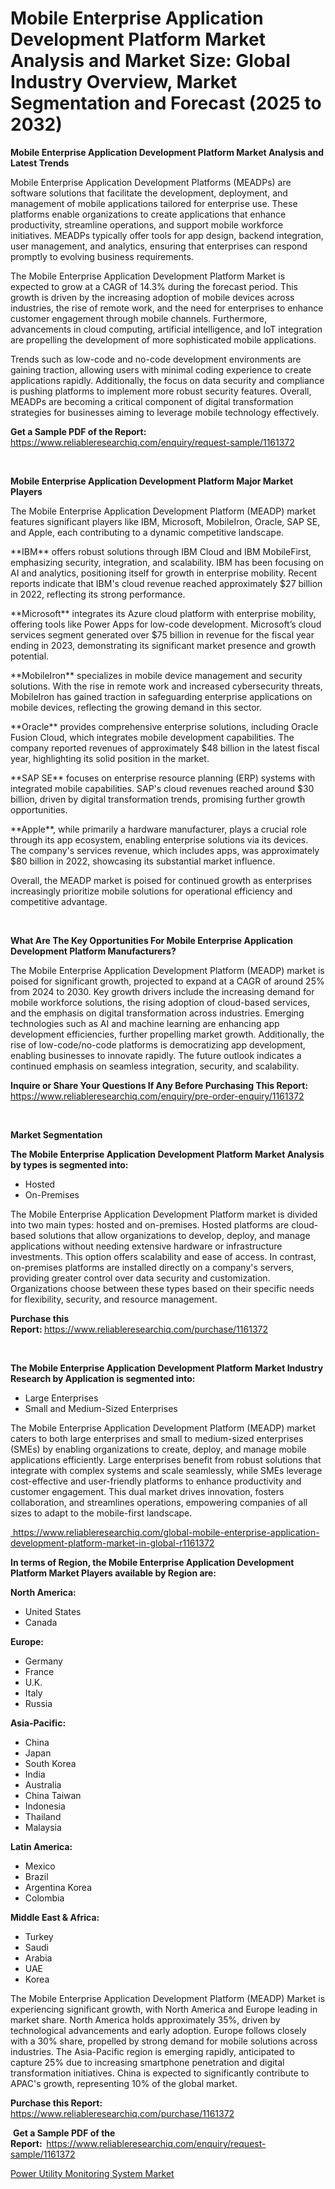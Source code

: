 <p><h1>Mobile Enterprise Application Development Platform Market Analysis and Market Size: Global Industry Overview, Market Segmentation and Forecast (2025 to 2032)</h1></p><p><strong>Mobile Enterprise Application Development Platform Market Analysis and Latest Trends</strong></p>
<p><p>Mobile Enterprise Application Development Platforms (MEADPs) are software solutions that facilitate the development, deployment, and management of mobile applications tailored for enterprise use. These platforms enable organizations to create applications that enhance productivity, streamline operations, and support mobile workforce initiatives. MEADPs typically offer tools for app design, backend integration, user management, and analytics, ensuring that enterprises can respond promptly to evolving business requirements.</p><p>The Mobile Enterprise Application Development Platform Market is expected to grow at a CAGR of 14.3% during the forecast period. This growth is driven by the increasing adoption of mobile devices across industries, the rise of remote work, and the need for enterprises to enhance customer engagement through mobile channels. Furthermore, advancements in cloud computing, artificial intelligence, and IoT integration are propelling the development of more sophisticated mobile applications. </p><p>Trends such as low-code and no-code development environments are gaining traction, allowing users with minimal coding experience to create applications rapidly. Additionally, the focus on data security and compliance is pushing platforms to implement more robust security features. Overall, MEADPs are becoming a critical component of digital transformation strategies for businesses aiming to leverage mobile technology effectively.</p></p>
<p><strong>Get a Sample PDF of the Report:&nbsp;</strong> <a href="https://www.reliableresearchiq.com/enquiry/request-sample/1161372?utm_campaign=3361&utm_medium=2&utm_source=Github&utm_content=ia&utm_term=22032025&utm_id=mobile-enterprise-application-development-platform">https://www.reliableresearchiq.com/enquiry/request-sample/1161372</a></p>
<p>&nbsp;</p>
<p><strong>Mobile Enterprise Application Development Platform Major Market Players</strong></p>
<p><p>The Mobile Enterprise Application Development Platform (MEADP) market features significant players like IBM, Microsoft, MobileIron, Oracle, SAP SE, and Apple, each contributing to a dynamic competitive landscape.</p><p>**IBM** offers robust solutions through IBM Cloud and IBM MobileFirst, emphasizing security, integration, and scalability. IBM has been focusing on AI and analytics, positioning itself for growth in enterprise mobility. Recent reports indicate that IBM's cloud revenue reached approximately $27 billion in 2022, reflecting its strong performance.</p><p>**Microsoft** integrates its Azure cloud platform with enterprise mobility, offering tools like Power Apps for low-code development. Microsoft’s cloud services segment generated over $75 billion in revenue for the fiscal year ending in 2023, demonstrating its significant market presence and growth potential.</p><p>**MobileIron** specializes in mobile device management and security solutions. With the rise in remote work and increased cybersecurity threats, MobileIron has gained traction in safeguarding enterprise applications on mobile devices, reflecting the growing demand in this sector.</p><p>**Oracle** provides comprehensive enterprise solutions, including Oracle Fusion Cloud, which integrates mobile development capabilities. The company reported revenues of approximately $48 billion in the latest fiscal year, highlighting its solid position in the market.</p><p>**SAP SE** focuses on enterprise resource planning (ERP) systems with integrated mobile capabilities. SAP's cloud revenues reached around $30 billion, driven by digital transformation trends, promising further growth opportunities.</p><p>**Apple**, while primarily a hardware manufacturer, plays a crucial role through its app ecosystem, enabling enterprise solutions via its devices. The company's services revenue, which includes apps, was approximately $80 billion in 2022, showcasing its substantial market influence.</p><p>Overall, the MEADP market is poised for continued growth as enterprises increasingly prioritize mobile solutions for operational efficiency and competitive advantage.</p></p>
<p>&nbsp;</p>
<p><strong>What Are The Key Opportunities For Mobile Enterprise Application Development Platform Manufacturers?</strong></p>
<p><p>The Mobile Enterprise Application Development Platform (MEADP) market is poised for significant growth, projected to expand at a CAGR of around 25% from 2024 to 2030. Key growth drivers include the increasing demand for mobile workforce solutions, the rising adoption of cloud-based services, and the emphasis on digital transformation across industries. Emerging technologies such as AI and machine learning are enhancing app development efficiencies, further propelling market growth. Additionally, the rise of low-code/no-code platforms is democratizing app development, enabling businesses to innovate rapidly. The future outlook indicates a continued emphasis on seamless integration, security, and scalability.</p></p>
<p><strong>Inquire or Share Your Questions If Any Before Purchasing This Report:</strong> <a href="https://www.reliableresearchiq.com/enquiry/pre-order-enquiry/1161372?utm_campaign=3361&utm_medium=2&utm_source=Github&utm_content=ia&utm_term=22032025&utm_id=mobile-enterprise-application-development-platform">https://www.reliableresearchiq.com/enquiry/pre-order-enquiry/1161372</a></p>
<p>&nbsp;</p>
<p><strong>Market Segmentation</strong></p>
<p><strong>The Mobile Enterprise Application Development Platform Market Analysis by types is segmented into:</strong></p>
<p><ul><li>Hosted</li><li>On-Premises</li></ul></p>
<p><p>The Mobile Enterprise Application Development Platform market is divided into two main types: hosted and on-premises. Hosted platforms are cloud-based solutions that allow organizations to develop, deploy, and manage applications without needing extensive hardware or infrastructure investments. This option offers scalability and ease of access. In contrast, on-premises platforms are installed directly on a company's servers, providing greater control over data security and customization. Organizations choose between these types based on their specific needs for flexibility, security, and resource management.</p></p>
<p><strong>Purchase this Report:&nbsp;</strong><a href="https://www.reliableresearchiq.com/purchase/1161372?utm_campaign=3361&utm_medium=2&utm_source=Github&utm_content=ia&utm_term=22032025&utm_id=mobile-enterprise-application-development-platform">https://www.reliableresearchiq.com/purchase/1161372</a></p>
<p>&nbsp;</p>
<p><strong>The Mobile Enterprise Application Development Platform Market Industry Research by Application is segmented into:</strong></p>
<p><ul><li>Large Enterprises</li><li>Small and Medium-Sized Enterprises</li></ul></p>
<p><p>The Mobile Enterprise Application Development Platform (MEADP) market caters to both large enterprises and small to medium-sized enterprises (SMEs) by enabling organizations to create, deploy, and manage mobile applications efficiently. Large enterprises benefit from robust solutions that integrate with complex systems and scale seamlessly, while SMEs leverage cost-effective and user-friendly platforms to enhance productivity and customer engagement. This dual market drives innovation, fosters collaboration, and streamlines operations, empowering companies of all sizes to adapt to the mobile-first landscape.</p></p>
<p><a href="https://www.reliableresearchiq.com/global-mobile-enterprise-application-development-platform-market-in-global-r1161372?utm_campaign=3361&utm_medium=2&utm_source=Github&utm_content=ia&utm_term=22032025&utm_id=mobile-enterprise-application-development-platform">&nbsp;https://www.reliableresearchiq.com/global-mobile-enterprise-application-development-platform-market-in-global-r1161372</a></p>
<p><strong>In terms of Region, the Mobile Enterprise Application Development Platform Market Players available by Region are:</strong></p>
<p>
    <p> <strong> North America: </strong>
        <ul>
            <li>United States</li>
            <li>Canada</li>
        </ul>
        </p> 
    <p> <strong> Europe: </strong>
        <ul>
            <li>Germany</li>
            <li>France</li>
            <li>U.K.</li>
            <li>Italy</li>
            <li>Russia</li>
        </ul>
        </p> 
    <p> <strong> Asia-Pacific: </strong>
        <ul>
            <li>China</li>
            <li>Japan</li>
            <li>South Korea</li>
            <li>India</li>
            <li>Australia</li>
            <li>China Taiwan</li>
            <li>Indonesia</li>
            <li>Thailand</li>
            <li>Malaysia</li>
        </ul>
        </p> 
    <p> <strong> Latin America: </strong>
        <ul>
            <li>Mexico</li>
            <li>Brazil</li>
            <li>Argentina Korea</li>
            <li>Colombia</li>
        </ul>
        </p> 
    <p> <strong> Middle East & Africa: </strong>
        <ul>
            <li>Turkey</li>
            <li>Saudi</li>
            <li>Arabia</li>
            <li>UAE</li>
            <li>Korea</li>
        </ul>
    </p>
    </p>
<p><p>The Mobile Enterprise Application Development Platform (MEADP) Market is experiencing significant growth, with North America and Europe leading in market share. North America holds approximately 35%, driven by technological advancements and early adoption. Europe follows closely with a 30% share, propelled by strong demand for mobile solutions across industries. The Asia-Pacific region is emerging rapidly, anticipated to capture 25% due to increasing smartphone penetration and digital transformation initiatives. China is expected to significantly contribute to APAC's growth, representing 10% of the global market.</p></p>
<p><strong>Purchase this Report: </strong><a href="https://www.reliableresearchiq.com/purchase/1161372?utm_campaign=3361&utm_medium=2&utm_source=Github&utm_content=ia&utm_term=22032025&utm_id=mobile-enterprise-application-development-platform">https://www.reliableresearchiq.com/purchase/1161372</a></p>
<p>&nbsp;<strong>Get a Sample PDF of the Report:&nbsp;&nbsp;</strong><a href="https://www.reliableresearchiq.com/enquiry/request-sample/1161372?utm_campaign=3361&utm_medium=2&utm_source=Github&utm_content=ia&utm_term=22032025&utm_id=mobile-enterprise-application-development-platform">https://www.reliableresearchiq.com/enquiry/request-sample/1161372</a></p>
<p><strong></strong></p>
<p><p><a href="https://github.com/kukolkasimo5/Market-Research-Report-List-1/blob/main/power-utility-monitoring-system-market.md?utm_campaign=3361&utm_medium=2&utm_source=Github&utm_content=ia&utm_term=22032025&utm_id=mobile-enterprise-application-development-platform">Power Utility Monitoring System Market</a></p></p>